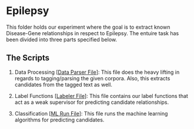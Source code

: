 # Epilepsy

This folder holds our experiment where the goal is to extract known Disease-Gene relationships in respect to Epilepsy. The entuire task has been divided into three parts specified below.

## The Scripts
1. Data Processing [[Data Parser File](epilepsy-data-parser.ipynb)]: This file does the heavy lifting in regards to tagging/parsing the given corpora. Also, this extracts candidates from the tagged text as well.

2. Label Functions [[Labeler File](epilepsy-labeler.ipynb)]: This file contains our label functions that act as a weak supervisor for predicting candidate relationships.

3. Classification [[ML Run File](epilepsy-ml-run.ipynb)]: This file runs the machine learning algorithms for predicting candidates.
